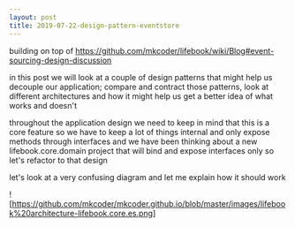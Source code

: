 ```yaml
---
layout: post
title: 2019-07-22-design-pattern-eventstore
---
```


building on top of https://github.com/mkcoder/lifebook/wiki/Blog#event-sourcing-design-discussion

in this post we will look at a couple of design patterns that might help us decouple our application; compare and contract 
those patterns, look at different architectures and how it might help us get a better idea of what works and doesn't 

throughout the application design we need to keep in mind that this is a core feature so we have to keep 
a lot of things internal and only expose methods through interfaces and we have been thinking about a new lifebook.core.domain project that will bind and expose interfaces only so let's refactor to that design

let's look at a very confusing diagram and let me explain how it should work 

![https://github.com/mkcoder/mkcoder.github.io/blob/master/images/lifebook%20architecture-lifebook.core.es.png]
